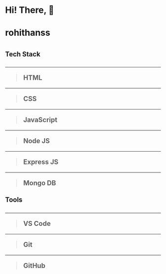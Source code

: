 # Hi! There, 💭

# <h1> rohithanss <h1/>


<h2>Tech Stack<h2/>

---
> HTML
---
> CSS
---
> JavaScript
---
> Node JS
---
> Express JS
---
> Mongo DB

<h2>Tools<h2/>

--- 
> VS Code
---
>Git
---
>GitHub
